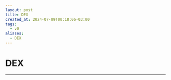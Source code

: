 ```yaml
---
layout: post
title: DEX
created_at: 2024-07-09T00:18:06-03:00
tags:
  - v0
aliases:
  - DEX
---
```

# DEX
---

